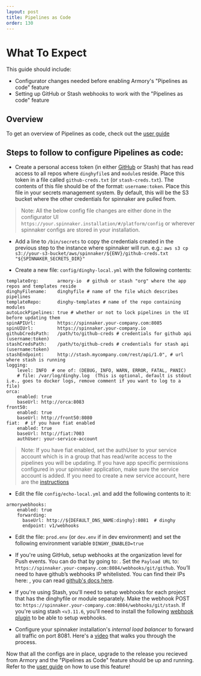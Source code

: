 ```yaml
---
layout: post
title: Pipelines as Code
order: 130
---
```


# What To Expect
This guide should include:
- Configurator changes needed before enabling Armory's "Pipelines as code" feature
- Setting up GitHub or Stash webhooks to work with the "Pipelines as code" feature

## Overview
To get an overview of Pipelines as code, check out the [user guide](http://docs.armory.io/user-guides/dinghy)


## Steps to follow to configure Pipelines as code:

- Create a personal access token (in either [GitHub](https://github.com/settings/tokens) or Stash) that has read access to all repos where `dinghyfile`s and `module`s reside. Place this token in a file called `github-creds.txt` (or `stash-creds.txt`). The contents of this file should be of the format: `username:token`. Place this file in your secrets management system. By default, this will be the S3 bucket where the other credentials for spinnaker are pulled from.

> Note: All the below config file changes are either done in the configurator UI `https://your.spinnaker.installation/#/platform/config` or wherever spinnaker configs are stored in your installation.

- Add a line to `/bin/secrets` to copy the credentials created in the previous step to the instance where spinnaker will run. e.g.: `aws s3 cp s3://your-s3-bucket/aws/spinnaker/${ENV}/github-creds.txt "${SPINNAKER_SECRETS_DIR}"`

- Create a new file: `config/dinghy-local.yml` with the following contents:

```
templateOrg:       armory-io  # github or stash "org" where the app repos and templates reside
dinghyFilename:    dinghyfile # name of the file which describes pipelines
templateRepo:      dinghy-templates # name of the repo containing modules
autoLockPipelines: true # whether or not to lock pipelines in the UI before updating them
spinAPIUrl:        https://spinnaker.your-company.com:8085
spinUIUrl:         https://spinnaker.your-company.io
githubCredsPath:   /path/to/github-creds # credentials for github api (username:token)
stashCredsPath:    /path/to/github-creds # credentials for stash api (username:token)
stashEndpoint:     http://stash.mycompany.com/rest/api/1.0", # url where stash is running
logging:
    level: INFO  # one of: (DEBUG, INFO, WARN, ERROR, FATAL, PANIC)
    # file: /var/log/dinghy.log  (This is optional, default is stdout i.e., goes to docker logs, remove comment if you want to log to a file)
orca:
    enabled: true
    baseUrl: http://orca:8083
front50:
    enabled: true
    baseUrl: http://front50:8080
fiat:  # if you have fiat enabled
    enabled: true
    baseUrl: http://fiat:7003
    authUser: your-service-account
```

> Note: If you have fiat enabled, set the authUser to your service account which is in a group that has read/write access to the pipelines you will be updating. If you have app specific permissions configured in your spinnaker application, make sure the service account is added. If you need to create a new service account, here are the [instructions](https://www.spinnaker.io/setup/security/authorization/service-accounts/#creating-service-accounts)

- Edit the file `config/echo-local.yml` and add the following contents to it:
```
armorywebhooks:
    enabled: true
    forwarding:
      baseUrl: http://${DEFAULT_DNS_NAME:dinghy}:8081  # dinghy
      endpoint: v1/webhooks
```
- Edit the file: `prod.env` (or `dev.env` if in dev environment) and set the following environment variable `DINGHY_ENABLED=true`

- If you're using GitHub, setup webhooks at the organization level for Push events. You can do that by going to: [](https://github.com/organizations/your_org_here/settings/hooks). Set the `Payload URL` to: `https://spinnaker.your-company.com:8084/webhooks/git/github`. You’ll need to have github’s webhooks IP whitelisted. You can find their IPs here: [](https://api.github.com/meta), you can read [github's docs here](https://help.github.com/articles/about-github-s-ip-addresses/).

- If you're using Stash, you'll need to setup webhooks for each project that has the dinghyfile or module separately. Make the webhook POST to: `https://spinnaker.your-company.com:8084/webhooks/git/stash`. If you're using stash `<v3.11.6`, you'll need to install the following [webhook plugin](https://marketplace.atlassian.com/plugins/com.atlassian.stash.plugin.stash-web-post-receive-hooks-plugin/server/overview) to be able to setup webhooks.

- Configure your spinnaker installation's _internal load balancer_ to forward all traffic on port 8081. Here's a [video](https://marketplace.atlassian.com/plugins/com.atlassian.stash.plugin.stash-web-post-receive-hooks-plugin/server/overview) that walks you through the process.

Now that all the configs are in place, upgrade to the release you recieved from Armory and the "Pipelines as Code" feature should be up and running. Refer to the [user guide](http://docs.armory.io/user-guides/dinghy) on how to use this feature!
